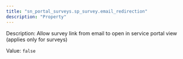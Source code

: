 ```yaml
---
title: "sn_portal_surveys.sp_survey.email_redirection"
description: "Property"
---
```


Description: Allow survey link from email to open in service portal view (applies only for surveys)

Value: `false`